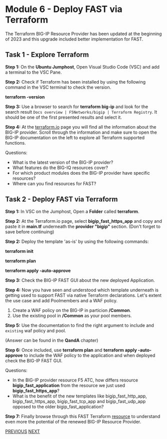 # Module 6 - Deploy FAST via Terraform

The Terraform BIG-IP Resource Provider has been updated at the beginning of 2023 and this upgrade included better implementation for FAST.

## Task 1 - Explore Terraform

**Step 1:** On the **Ubuntu Jumphost**, Open Visual Studio Code (VSC) and add a terminal to the VSC Pane.

**Step 2:** Check if Terraform has been installed by using the following command in the VSC terminal to check the version.

**terraform -version**

**Step 3:** Use a browser to search for **terraform big-ip** and look for the search result `Docs overview | F5Networks/bigip | Terraform Registry`. It should be one of the first presented results and select it.


**Step 4:** At the [terraform.io](https://registry.terraform.io/providers/F5Networks/bigip/latest/docs) page you will find all the information about the BIG-IP provider. Scroll through the information and make sure to open the BIG-IP documentation on the left to explore all Terraform supported functions.

Questions:
- What is the latest version of the BIG-IP provider?
- What features do the BIG-IQ resources cover?
- For which product modules does the BIG-IP provider have specific resources?
- Where can you find resources for FAST?

## Task 2 - Deploy FAST via Terraform

**Step 1:** In VSC on the Jumphost, Open a **Folder** called **terraform**.

**Step 2:** At the Terraform.io page, select **bigip_fast_https_app** and copy and paste it in **main.tf** underneath the **provider "bigip"** section. (Don't forget to save before continuing)

**Step 2:** Deploy the template 'as-is' by using the following commands:

**terraform init**

**terraform plan**

**terraform apply -auto-approve**

**Step 3:** Check the BIG-IP FAST GUI about the new deployed Application.

**Step 4:** Now you have seen and understood which template underneath is getting used to support FAST via native Terraform declarations. Let's extent the use case and add Poolmembers and a WAF policy.

1. Create a WAF policy on the BIG-IP in particion **/Common**.
2. Use the existing pool in **/Common** as your pool members.

**Step 5:** Use the documentation to find the right argument to include and `existing` waf policy and pool.

(Answer can be found in the **QandA** chapter)

**Step 6:** Once included, use **terraform plan** and **terraform apply -auto-approve** to include the WAF policy to the application and when deployed check the BIG-IP FAST GUI.

Questions:
- In the BIG-IP provider resource F5 ATC, how differs resource **bigip_fast_application** from the resource we just used **bigip_fast_https_app**?
- What is the benefit of the new templates like bigip_fast_http_app, bigip_fast_https_app, bigip_fast_tcp_app and bigip_fast_udp_app opposed to the older bigip_fast_application?

**Step 7:** Finally browse through this FAST Terraform [resource](https://github.com/f5devcentral/fast-terraform) to understand even more the potential of the renewed BIG-IP Resource Provider.

[PREVIOUS](../docs/module_5.md)      [NEXT](../docs/QandA.md)